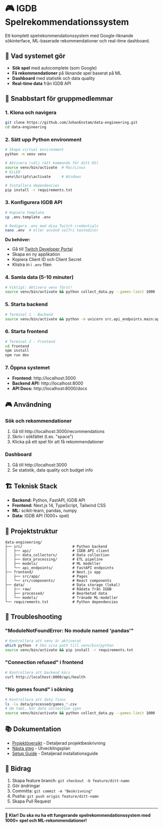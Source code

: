 # 🎮 IGDB Spelrekommendationssystem

Ett komplett spelrekommendationssystem med Google-liknande sökinterface, ML-baserade rekommendationer och real-time dashboard.

## 🎯 Vad systemet gör

- **Sök spel** med autocomplete (som Google)
- **Få rekommendationer** på liknande spel baserat på ML
- **Dashboard** med statistik och data quality
- **Real-time data** från IGDB API

## 🚀 Snabbstart för gruppmedlemmar

### 1. Klona och navigera
```bash
git clone https://github.com/JohanEnstam/data-engineering.git
cd data-engineering
```

### 2. Sätt upp Python environment
```bash
# Skapa virtual environment
python -m venv venv

# Aktivera (välj rätt kommando för ditt OS)
source venv/bin/activate  # Mac/Linux
# ELLER
venv\Scripts\activate     # Windows

# Installera dependencies
pip install -r requirements.txt
```

### 3. Konfigurera IGDB API
```bash
# Kopiera template
cp .env.template .env

# Redigera .env med dina Twitch credentials
nano .env  # eller använd valfri texteditor
```

**Du behöver:**
- Gå till [Twitch Developer Portal](https://dev.twitch.tv)
- Skapa en ny applikation
- Kopiera Client ID och Client Secret
- Klistra in i `.env` filen

### 4. Samla data (5-10 minuter)
```bash
# Viktigt: Aktivera venv först!
source venv/bin/activate && python collect_data.py --games-limit 1000
```

### 5. Starta backend
```bash
# Terminal 1 - Backend
source venv/bin/activate && python -m uvicorn src.api_endpoints.main:app --host 0.0.0.0 --port 8000 --reload
```

### 6. Starta frontend
```bash
# Terminal 2 - Frontend
cd frontend
npm install
npm run dev
```

### 7. Öppna systemet
- **Frontend:** http://localhost:3000
- **Backend API:** http://localhost:8000
- **API Docs:** http://localhost:8000/docs

## 🎮 Användning

### Sök och rekommendationer
1. Gå till http://localhost:3000/recommendations
2. Skriv i sökfältet (t.ex. "space")
3. Klicka på ett spel för att få rekommendationer

### Dashboard
1. Gå till http://localhost:3000
2. Se statistik, data quality och budget info

## 🏗️ Teknisk Stack

- **Backend:** Python, FastAPI, IGDB API
- **Frontend:** Next.js 14, TypeScript, Tailwind CSS
- **ML:** scikit-learn, pandas, numpy
- **Data:** IGDB API (1000+ spel)

## 📁 Projektstruktur

```
data-engineering/
├── src/                       # Python backend
│   ├── api/                   # IGDB API client
│   ├── data_collectors/       # Data collection
│   ├── data_processing/       # ETL pipeline
│   ├── models/                # ML modeller
│   └── api_endpoints/         # FastAPI endpoints
├── frontend/                  # Next.js app
│   ├── src/app/               # Pages
│   └── src/components/        # React components
├── data/                      # Data storage (lokal)
│   ├── raw/                   # Rådata från IGDB
│   ├── processed/             # Bearbetad data
│   └── models/                # Tränade ML-modeller
└── requirements.txt           # Python dependencies
```

## 🔧 Troubleshooting

### "ModuleNotFoundError: No module named 'pandas'"
```bash
# Kontrollera att venv är aktiverat
which python  # Ska visa path till venv/bin/python
source venv/bin/activate && pip install -r requirements.txt
```

### "Connection refused" i frontend
```bash
# Kontrollera att backend körs
curl http://localhost:8000/api/health
```

### "No games found" i sökning
```bash
# Kontrollera att data finns
ls -la data/processed/games_*.csv
# Om tomt, kör data collection igen
source venv/bin/activate && python collect_data.py --games-limit 1000
```

## 📚 Dokumentation

- [Projektöversikt](PROJECT_OVERVIEW.md) - Detaljerad projektbeskrivning
- [Nästa steg](NEXT_STEPS.md) - Utvecklingsplan
- [Setup Guide](SETUP.md) - Detaljerad installationsguide

## 🤝 Bidrag

1. Skapa feature branch: `git checkout -b feature/ditt-namn`
2. Gör ändringar
3. Committa: `git commit -m "Beskrivning"`
4. Pusha: `git push origin feature/ditt-namn`
5. Skapa Pull Request

---

**🎉 Klar! Du ska nu ha ett fungerande spelrekommendationssystem med 1000+ spel och ML-rekommendationer!**